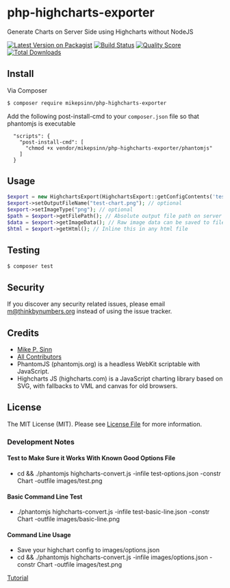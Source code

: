 # php-highcharts-exporter

Generate Charts on Server Side using Highcharts without NodeJS

[![Latest Version on Packagist][ico-version]][link-packagist]
[![Build Status][ico-travis]][link-travis]
[![Quality Score][ico-code-quality]][link-code-quality]
[![Total Downloads][ico-downloads]][link-downloads]


## Install

Via Composer

``` bash
$ composer require mikepsinn/php-highcharts-exporter
```

Add the following post-install-cmd to your `composer.json` file so that phantomjs is executable

```
  "scripts": {
    "post-install-cmd": [
      "chmod +x vendor/mikepsinn/php-highcharts-exporter/phantomjs"
    ]
  }
```

## Usage

``` php
$export = new HighchartsExport(HighchartsExport::getConfigContents('test-basic-line'));
$export->setOutputFileName("test-chart.png"); // optional
$export->setImageType("png"); // optional
$path = $export->getFilePath(); // Absolute output file path on server
$data = $export->getImageData(); // Raw image data can be saved to file
$html = $export->getHtml(); // Inline this in any html file
```

## Testing

``` bash
$ composer test
```

## Security

If you discover any security related issues, please email m@thinkbynumbers.org instead of using the issue tracker.

## Credits

- [Mike P. Sinn][link-author]
- [All Contributors][link-contributors]
- PhantomJS (phantomjs.org) is a headless WebKit scriptable with JavaScript.
- Highcharts JS (highcharts.com) is a JavaScript charting library based on SVG, with fallbacks to VML and canvas for old browsers.

## License

The MIT License (MIT). Please see [License File](LICENSE.md) for more information.

[ico-version]: https://img.shields.io/packagist/v/mikepsinn/php-highcharts-exporter.svg?style=flat-square
[ico-license]: https://img.shields.io/badge/license-MIT-brightgreen.svg?style=flat-square
[ico-travis]: https://img.shields.io/travis/mikepsinn/php-highcharts-exporter/master.svg?style=flat-square
[ico-scrutinizer]: https://img.shields.io/scrutinizer/coverage/g/mikepsinn/php-highcharts-exporter.svg?style=flat-square
[ico-code-quality]: https://img.shields.io/scrutinizer/g/mikepsinn/php-highcharts-exporter.svg?style=flat-square
[ico-downloads]: https://img.shields.io/packagist/dt/mikepsinn/php-highcharts-exporter.svg?style=flat-square

[link-packagist]: https://packagist.org/packages/mikepsinn/php-highcharts-exporter
[link-travis]: https://travis-ci.org/mikepsinn/php-highcharts-exporter
[link-scrutinizer]: https://scrutinizer-ci.com/g/mikepsinn/php-highcharts-exporter/code-structure
[link-code-quality]: https://scrutinizer-ci.com/g/mikepsinn/php-highcharts-exporter
[link-downloads]: https://packagist.org/packages/mikepsinn/php-highcharts-exporter
[link-author]: https://github.com/mikepsinn
[link-contributors]: ../../contributors


### Development Notes

#### Test to Make Sure it Works With Known Good Options File

-  cd <REPO> && ./phantomjs highcharts-convert.js -infile test-options.json -constr Chart -outfile images/test.png

#### Basic Command Line Test

- ./phantomjs highcharts-convert.js -infile test-basic-line.json -constr Chart -outfile images/basic-line.png

#### Command Line Usage

- Save your highchart config to images/options.json
- cd <REPO> && ./phantomjs highcharts-convert.js -infile images/options.json -constr Chart -outfile images/test.png

[Tutorial](http://kodeinfo.com/post/generate-charts-on-server-side-using-highcharts)
